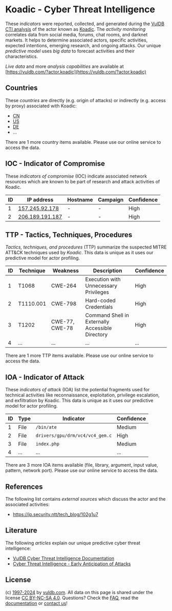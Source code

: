 # Koadic - Cyber Threat Intelligence

These _indicators_ were reported, collected, and generated during the [VulDB CTI analysis](https://vuldb.com/?kb.cti) of the actor known as [Koadic](https://vuldb.com/?actor.koadic). The _activity monitoring_ correlates data from social media, forums, chat rooms, and darknet markets. It helps to determine associated actors, specific activities, expected intentions, emerging research, and ongoing attacks. Our unique _predictive model_ uses _big data_ to forecast activities and their characteristics.

_Live data_ and more _analysis capabilities_ are available at [https://vuldb.com/?actor.koadic](https://vuldb.com/?actor.koadic)

## Countries

These _countries_ are directly (e.g. origin of attacks) or indirectly (e.g. access by proxy) associated with Koadic:

* [CN](https://vuldb.com/?country.cn)
* [US](https://vuldb.com/?country.us)
* [DE](https://vuldb.com/?country.de)
* ...

There are 1 more country items available. Please use our online service to access the data.

## IOC - Indicator of Compromise

These _indicators of compromise_ (IOC) indicate associated network resources which are known to be part of research and attack activities of Koadic.

ID | IP address | Hostname | Campaign | Confidence
-- | ---------- | -------- | -------- | ----------
1 | [157.245.92.178](https://vuldb.com/?ip.157.245.92.178) | - | - | High
2 | [206.189.191.187](https://vuldb.com/?ip.206.189.191.187) | - | - | High

## TTP - Tactics, Techniques, Procedures

_Tactics, techniques, and procedures_ (TTP) summarize the suspected MITRE ATT&CK techniques used by _Koadic_. This data is unique as it uses our predictive model for actor profiling.

ID | Technique | Weakness | Description | Confidence
-- | --------- | -------- | ----------- | ----------
1 | T1068 | CWE-264 | Execution with Unnecessary Privileges | High
2 | T1110.001 | CWE-798 | Hard-coded Credentials | High
3 | T1202 | CWE-77, CWE-78 | Command Shell in Externally Accessible Directory | High
4 | ... | ... | ... | ...

There are 1 more TTP items available. Please use our online service to access the data.

## IOA - Indicator of Attack

These _indicators of attack_ (IOA) list the potential fragments used for technical activities like reconnaissance, exploitation, privilege escalation, and exfiltration by Koadic. This data is unique as it uses our predictive model for actor profiling.

ID | Type | Indicator | Confidence
-- | ---- | --------- | ----------
1 | File | `/bin/ate` | Medium
2 | File | `drivers/gpu/drm/vc4/vc4_gem.c` | High
3 | File | `index.php` | Medium
4 | ... | ... | ...

There are 3 more IOA items available (file, library, argument, input value, pattern, network port). Please use our online service to access the data.

## References

The following list contains _external sources_ which discuss the actor and the associated activities:

* https://jp.security.ntt/tech_blog/102g1u7

## Literature

The following _articles_ explain our unique predictive cyber threat intelligence:

* [VulDB Cyber Threat Intelligence Documentation](https://vuldb.com/?kb.cti)
* [Cyber Threat Intelligence - Early Anticipation of Attacks](https://www.scip.ch/en/?labs.20201022)

## License

(c) [1997-2024](https://vuldb.com/?kb.changelog) by [vuldb.com](https://vuldb.com/?kb.about). All data on this page is shared under the license [CC BY-NC-SA 4.0](https://creativecommons.org/licenses/by-nc-sa/4.0/). Questions? Check the [FAQ](https://vuldb.com/?kb.faq), read the [documentation](https://vuldb.com/?kb) or [contact us](https://vuldb.com/?contact)!
